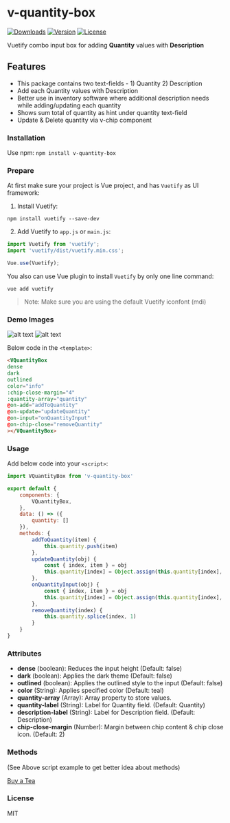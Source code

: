 
# v-quantity-box
<a href="https://www.npmjs.com/package/v-quantity-box"><img src="https://img.shields.io/npm/dt/v-quantity-box.svg" alt="Downloads"></a>
<a href="https://www.npmjs.com/package/v-quantity-box"><img src="https://img.shields.io/npm/v/v-quantity-box.svg" alt="Version"></a>
<a href="https://www.npmjs.com/package/v-quantity-box"><img src="https://img.shields.io/npm/l/v-quantity-box.svg" alt="License"></a>

Vuetify combo input box for adding **Quantity** values with **Description**


## Features
- This package contains two text-fields - 1) Quantity 2) Description
- Add each Quantity values with Description
- Better use in inventory software where additional description needs while adding/updating each quantity
- Shows sum total of quantity as hint under quantity text-field
- Update & Delete quantity via v-chip component

### Installation

Use npm: ```npm install v-quantity-box```

### Prepare
At first make sure your project is Vue project, and has ```Vuetify``` as UI framework:
1. Install Vuetify:
```
npm install vuetify --save-dev
```
2. Add Vuetify to ```app.js``` or ```main.js```:
```js
import Vuetify from 'vuetify';
import 'vuetify/dist/vuetify.min.css';

Vue.use(Vuetify);
```

You also can use Vue plugin to install ```Vuetify``` by only one line command:
```
vue add vuetify
```

> Note: Make sure you are using the default Vuetify iconfont (mdi)

### Demo Images
![alt text](https://i.ibb.co/4sZr7jX/VQuantity-Box-01.png)
![alt text](https://i.ibb.co/cJLvFZd/VQuantity-Box-02.png)


Below code in the ```<template>```:
```html
<VQuantityBox 
dense 
dark 
outlined 
color="info" 
:chip-close-margin="4" 
:quantity-array="quantity" 
@on-add="addToQuantity" 
@on-update="updateQuantity" 
@on-input="onQuantityInput" 
@on-chip-close="removeQuantity" 
></VQuantityBox>
```

### Usage
Add below code into your ```<script>```:
```js
import VQuantityBox from 'v-quantity-box'

export default {
    components: {
        VQuantityBox,
    },
    data: () => ({
        quantity: []
    }),
    methods: {
        addToQuantity(item) {
            this.quantity.push(item)
        },
        updateQuantity(obj) {
            const { index, item } = obj
            this.quantity[index] = Object.assign(this.quantity[index], item)
        },
        onQuantityInput(obj) {
            const { index, item } = obj
            this.quantity[index] = Object.assign(this.quantity[index], item)
        },
        removeQuantity(index) {
            this.quantity.splice(index, 1)
        }
    }
}
```

### Attributes

 - **dense** (boolean): Reduces the input height (Default: false)
 - **dark** (boolean): Applies the dark theme (Default: false)
 - **outlined** (boolean): Applies the outlined style to the input (Default: false)
 - **color** (String): Applies specified color (Default: teal)
 - **quantity-array** (Array): Array property to store values.
 - **quantity-label** (String): Label for Quantity field. (Default: Quantity)
 - **description-label** (String): Label for Description field. (Default: Description)
 - **chip-close-margin** (Number): Margin between chip content & chip close icon. (Default: 2)
### Methods

(See Above script example to get better idea about methods)

[Buy a Tea](https://paypal.me/GovindBhumkarIN?country.x=IN&locale.x=en_GB)
### License


MIT
